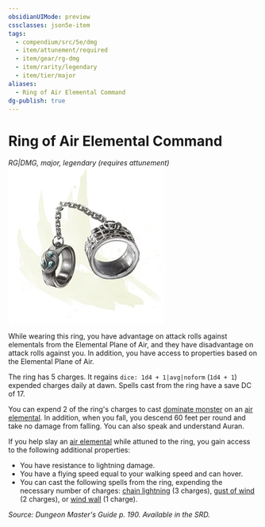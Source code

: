 ```yaml
---
obsidianUIMode: preview
cssclasses: json5e-item
tags:
  - compendium/src/5e/dmg
  - item/attunement/required
  - item/gear/rg-dmg
  - item/rarity/legendary
  - item/tier/major
aliases:
  - Ring of Air Elemental Command
dg-publish: true
---
```

# Ring of Air Elemental Command
*RG|DMG, major, legendary (requires attunement)*  
![](https://raw.githubusercontent.com/5etools-mirror-2/5etools-img/main/items/DMG/Ring%20of%20Air%20Elemental%20Command.webp#right)  


While wearing this ring, you have advantage on attack rolls against elementals from the Elemental Plane of Air, and they have disadvantage on attack rolls against you. In addition, you have access to properties based on the Elemental Plane of Air.

The ring has 5 charges. It regains `dice: 1d4 + 1|avg|noform` (`1d4 + 1`) expended charges daily at dawn. Spells cast from the ring have a save DC of 17.

You can expend 2 of the ring's charges to cast [dominate monster](/Admin/CLI/spells/dominate-monster.md) on an [air elemental](/Admin/CLI/bestiary/elemental/air-elemental.md). In addition, when you fall, you descend 60 feet per round and take no damage from falling. You can also speak and understand Auran.

If you help slay an [air elemental](/Admin/CLI/bestiary/elemental/air-elemental.md) while attuned to the ring, you gain access to the following additional properties:

- You have resistance to lightning damage.  
- You have a flying speed equal to your walking speed and can hover.  
- You can cast the following spells from the ring, expending the necessary number of charges: [chain lightning](/Admin/CLI/spells/chain-lightning.md) (3 charges), [gust of wind](/Admin/CLI/spells/gust-of-wind.md) (2 charges), or [wind wall](/Admin/CLI/spells/wind-wall.md) (1 charge).  

*Source: Dungeon Master's Guide p. 190. Available in the SRD.*